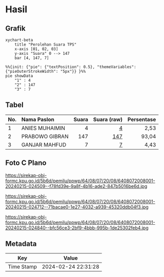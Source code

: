 # Hasil

## Grafik

```mermaid
xychart-beta
    title "Perolehan Suara TPS"
    x-axis [01, 02, 03]
    y-axis "Suara" 0 --> 147
    bar [4, 147, 7]
```

```mermaid
%%{init: {"pie": {"textPosition": 0.5}, "themeVariables": {"pieOuterStrokeWidth": "5px"}} }%%
pie showData
    "1" : 4
    "2" : 147
    "3" : 7
```

## Tabel

| No. | Nama Paslon    | Suara | Suara (raw) | Persentase |
|:--- |:-------------- | -----:| -----------:| ----------:|
| 1   | ANIES MUHAIMIN | 4     | [4][p-1]    | 2,53       |
| 2   | PRABOWO GIBRAN | 147   | [147][p-2]  | 93,04      |
| 3   | GANJAR MAHFUD  | 7     | [7][p-3]    | 4,43       |


[p-1]: https://github.com/gigit-pemilu/pemilu-2024-64-kalimantan-timur/blob/main/pilpres/hitung-suara/sub/64-kalimantan-timur/sub/08-kutai-timur/sub/07-telen/sub/2008-kernyanyan/sub/001-tps/sub/paslon-1.txt
[p-2]: https://github.com/gigit-pemilu/pemilu-2024-64-kalimantan-timur/blob/main/pilpres/hitung-suara/sub/64-kalimantan-timur/sub/08-kutai-timur/sub/07-telen/sub/2008-kernyanyan/sub/001-tps/sub/paslon-2.txt
[p-3]: https://github.com/gigit-pemilu/pemilu-2024-64-kalimantan-timur/blob/main/pilpres/hitung-suara/sub/64-kalimantan-timur/sub/08-kutai-timur/sub/07-telen/sub/2008-kernyanyan/sub/001-tps/sub/paslon-3.txt

## Foto C Plano

https://sirekap-obj-formc.kpu.go.id/5b6d/pemilu/ppwp/64/08/07/20/08/6408072008001-20240215-024509--f78fd39e-9a8f-4b16-ade2-847b5016be6d.jpg

https://sirekap-obj-formc.kpu.go.id/5b6d/pemilu/ppwp/64/08/07/20/08/6408072008001-20240215-024712--71bacae0-1e27-4032-a939-45320ddb04f3.jpg

https://sirekap-obj-formc.kpu.go.id/5b6d/pemilu/ppwp/64/08/07/20/08/6408072008001-20240215-024840--bfc56ce3-2bf9-4bbb-995b-1de25302feb4.jpg


## Metadata

| Key        | Value               |
| ---------- | ------------------- |
| Time Stamp | 2024-02-24 22:31:28 |



